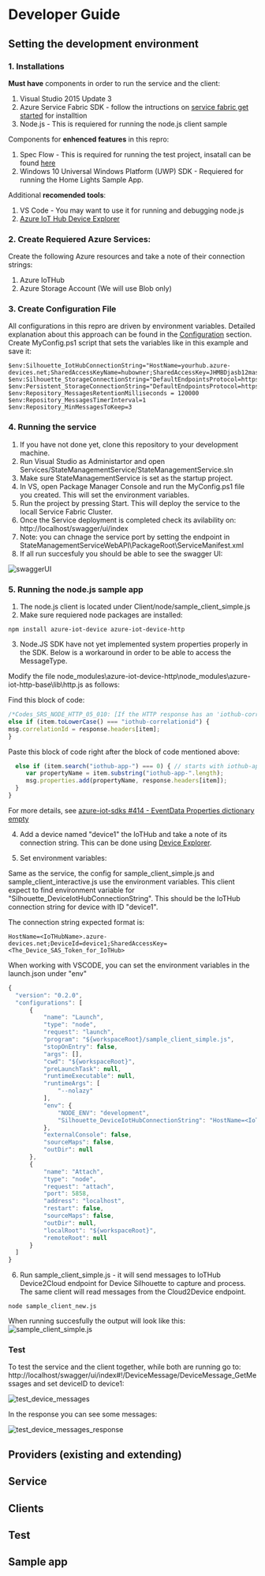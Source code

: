 # Developer Guide


## Setting the development environment

### 1. Installations

**Must have** components in order to run the service and the client:

1. Visual Studio 2015 Update 3
2. Azure Service Fabric SDK - follow the intructions on [service fabric get started](https://azure.microsoft.com/en-us/documentation/articles/service-fabric-get-started/) for installtion
3. Node.js - This is requiered for running the node.js client sample

Components for **enhenced features** in this repro:

1. Spec Flow - This is required for running the test project, insatall can be found [here](https://visualstudiogallery.msdn.microsoft.com/c74211e7-cb6e-4dfa-855d-df0ad4a37dd6 )
2. Windows 10 Universal Windows Platform (UWP) SDK - Requiered for running the Home Lights Sample App.

Additional **recomended tools**:

1. VS Code - You may want to use it for running and debugging node.js
2. [Azure IoT Hub Device Explorer](https://github.com/Azure/azure-iot-sdks/blob/master/tools/DeviceExplorer/doc/how_to_use_device_explorer.md)


### 2. Create Requiered Azure Services:

Create the following Azure resources and take a note of their connection strings:

1. Azure IoTHub 
2. Azure Storage Account (We will use Blob only)

### 3. Create Configuration File


All configurations in this repro are driven by environment variables. 
Detailed explanation about this approach can be found in the [Configuration](configuration.md) section.
Create MyConfig.ps1 script that sets the variables like in this example and save it:


```posh
$env:Silhouette_IotHubConnectionString="HostName=yourhub.azure-devices.net;SharedAccessKeyName=hubowner;SharedAccessKey=JHMBDjasb12masbdk1289askbsd9SjfHkJSFjqwhfqq="
$env:Silhouette_StorageConnectionString="DefaultEndpointsProtocol=https;AccountName=yourstorage;AccountKey=JkafnSADl34lNSADgd09ldsmnMASlfvmsvds9sd23dmvdsv/9dsv/sdfkjqwndssdljkvds9kjKJHhfds9Jjha=="
$env:Persistent_StorageConnectionString="DefaultEndpointsProtocol=https;AccountName=yourstorage;AccountKey=JkafnSADl34lNSADgd09ldsmnMASlfvmsvds9sd23dmvdsv/9dsv/sdfkjqwndssdljkvds9kjKJHhfds9Jjha=="
$env:Repository_MessagesRetentionMilliseconds = 120000
$env:Repository_MessagesTimerInterval=1
$env:Repository_MinMessagesToKeep=3
```

### 4. Running the service

1. If you have not done yet, clone this repository to your development machine.
2. Run Visual Studio as Administartor and open Services/StateManagementService/StateManagementService.sln
3. Make sure StateManagementService is set as the startup project.
4. In VS, open Package Manager Console and run the MyConfig.ps1 file you created. This will set the environment variables.
5. Run the project by pressing Start. This will deploy the service to the locall Service Fabric Cluster.
6. Once the Service deployment is completed check its avilability on: http://localhost/swagger/ui/index
7. Note: you can chnage the service port by setting the endpoint in StateManagementServiceWebAPI\PackageRoot\ServiceManifest.xml
8. If all run succesfuly you should be able to see the swagger UI:

![swaggerUI](images/swaggerUI1.PNG)

### 5. Running the node.js sample app

1. The node.js client is located under Client/node/sample_client_simple.js
2. Make sure requiered node packages are installed:
  ```modules
  npm install azure-iot-device azure-iot-device-http
  ```
3. Node.JS SDK have not yet implemented system properties properly in the SDK. Below is a workaround in order to be able to access the MessageType.

  Modify the file node_modules\azure-iot-device-http\node_modules\azure-iot-http-base\lib\http.js as follows:

  Find this block of code:
  ```javascript
  /*Codes_SRS_NODE_HTTP_05_010: [If the HTTP response has an 'iothub-correlationid' header, it shall be saved as the correlationId property on the created Message.]*/
  else if (item.toLowerCase() === "iothub-correlationid") {
  msg.correlationId = response.headers[item];
  }
  ```

  Paste this block of code right after the block of code mentioned above:
  ```javascript
    else if (item.search("iothub-app-") === 0) { // starts with iothub-app-
       var propertyName = item.substring("iothub-app-".length);
       msg.properties.add(propertyName, response.headers[item]);
    }
  }
  ```

  For more details, see [azure-iot-sdks #414 - EventData Properties dictionary empty ](https://github.com/Azure/azure-iot-sdks/issues/414)

4. Add a device named "device1" the IoTHub and take a note of its connection string. This can be done using [Device Explorer](https://github.com/Azure/azure-iot-sdks/releases/download/2016-02-03/SetupDeviceExplorer.msi).

5. Set environment variables: 


  Same as the service, the config for sample_client_simple.js and sample_client_interactive.js use the environment variables.
This client expect to find environment variable for "Silhouette_DeviceIotHubConnectionString".
This should be the IoTHub connection string for device with ID "device1".

  The connection string expected format is:
  ```
  HostName=<IoTHubName>.azure-devices.net;DeviceId=device1;SharedAccessKey=<The_Device_SAS_Token_for_IoTHub>
  ```


  When working with VSCODE, you can set the environment variables in the launch.json under "env"

  ```javascript
  {
    "version": "0.2.0",
    "configurations": [
        {
            "name": "Launch",
            "type": "node",
            "request": "launch",
            "program": "${workspaceRoot}/sample_client_simple.js",
            "stopOnEntry": false,
            "args": [],
            "cwd": "${workspaceRoot}",
            "preLaunchTask": null,
            "runtimeExecutable": null,
            "runtimeArgs": [
                "--nolazy"
            ],
            "env": {
                "NODE_ENV": "development",
                "Silhouette_DeviceIotHubConnectionString": "HostName=<IoTHubName>.azure-devices.net;DeviceId=device1;SharedAccessKey=<The_Device_SAS_Token_for_IoTHub>"
            },
            "externalConsole": false,
            "sourceMaps": false,
            "outDir": null
        },
        {
            "name": "Attach",
            "type": "node",
            "request": "attach",
            "port": 5858,
            "address": "localhost",
            "restart": false,
            "sourceMaps": false,
            "outDir": null,
            "localRoot": "${workspaceRoot}",
            "remoteRoot": null
        }
    ]
}
  ```

6. Run sample_client_simple.js - it will send messages to IoTHub Device2Cloud endpoint for Device Silhouette to capture and process. The same client will read messages from the Cloud2Device endpoint. 

  ```node
  node sample_client_new.js
  ```

  When running succesfully the output will look like this:
  ![sample_client_simple.js](images/sample_client_simple.PNG)
  
### Test

To test the service and the client together, while both are running go to: http://localhost/swagger/ui/index#!/DeviceMessage/DeviceMessage_GetMessages and set deviceID to device1:

![test_device_messages](images/test_device_messages.PNG)

In the response you can see some messages:

![test_device_messages_response](images/test_device_messages_response.PNG)







## Providers (existing and extending)
## Service
## Clients
## Test 
## Sample app


